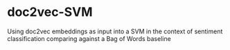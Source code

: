 # doc2vec-SVM
Using doc2vec embeddings as input into a SVM in the context of sentiment classification comparing against a Bag of Words baseline
